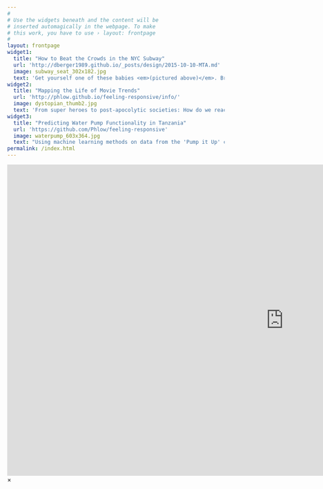 ```yaml
---
#
# Use the widgets beneath and the content will be
# inserted automagically in the webpage. To make
# this work, you have to use › layout: frontpage
#
layout: frontpage
widget1:
  title: "How to Beat the Crowds in the NYC Subway"
  url: 'http://dberger1989.github.io/_posts/design/2015-10-10-MTA.md'
  image: subway_seat_302x182.jpg
  text: 'Get yourself one of these babies <em>(pictured above)</em>. Breaking down which stations and which times see the most traffic in the MTA Subway system.'
widget2:
  title: "Mapping the Life of Movie Trends"
  url: 'http://phlow.github.io/feeling-responsive/info/'
  image: dystopian_thumb2.jpg
  text: 'From super heroes to post-apocolytic societies: How do we react when a genre starts trending?'
widget3:
  title: "Predicting Water Pump Functionality in Tanzania"
  url: 'https://github.com/Phlow/feeling-responsive'
  image: waterpump_603x364.jpg
  text: "Using machine learning methods on data from the 'Pump it Up' challenge from <em>drivendata.com</em> to predict which pumps need to be repaired."
permalink: /index.html
---
```


<div id="videoModal" class="reveal-modal large" data-reveal="">
  <div class="flex-video widescreen vimeo" style="display: block;">
    <iframe width="1280" height="720" src="https://www.youtube.com/embed/3b5zCFSmVvU" frameborder="0" allowfullscreen></iframe>
  </div>
  <a class="close-reveal-modal">&#215;</a>
</div>
